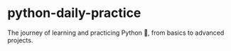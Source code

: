 # python-daily-practice
The journey of learning and practicing Python 🐍, from basics to advanced projects.
